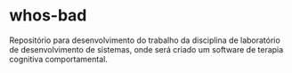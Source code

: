 # whos-bad
Repositório para desenvolvimento do trabalho da disciplina de laboratório de desenvolvimento de sistemas, onde será criado um software de terapia cognitiva comportamental.
